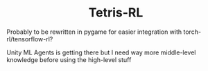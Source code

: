 <div align="center" style="margin-top: 10px;">
    <h1 style="font-weight:bold; font-size: 2em;">Tetris-RL</h1>
</div>

Probably to be rewritten in pygame for easier integration with torch-rl/tensorflow-rl?

Unity ML Agents is getting there but I need way more middle-level knowledge before using the high-level stuff